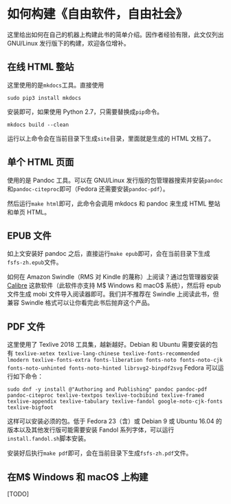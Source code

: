 # 如何构建《自由软件，自由社会》

这里给出如何在自己的机器上构建此书的简单介绍。因作者经验有限，此文仅列出 GNU/Linux 发行版下的构建，欢迎各位增补。

## 在线 HTML 整站

这里使用的是`mkdocs`工具。直接使用 

```
sudo pip3 install mkdocs
```

安装即可，如果使用 Python 2.7，只需要替换成`pip`命令。

`mkdocs build --clean`

运行以上命令会在当前目录下生成`site`目录，里面就是生成的 HTML 文档了。

## 单个 HTML 页面

使用的是 Pandoc 工具。可以在 GNU/Linux 发行版的包管理器搜索并安装`pandoc`和`pandoc-citeproc`即可（Fedora 还需要安装`pandoc-pdf`）。

然后运行`make html`即可，此命令会调用 mkdocs 和 pandoc 来生成 HTML 整站和单页 HTML。

## EPUB 文件

如上文安装好 pandoc 之后，直接运行`make epub`即可，会在当前目录下生成`fsfs-zh.epub`文件。

如何在 Amazon Swindle（RMS 对 Kindle 的蔑称）上阅读？通过包管理器安装 [Calibre](https://calibre-ebook.com/) 这款软件（此软件亦支持 M$ Windows 和 macO$ 系统），然后将 epub 文件生成 mobi 文件导入阅读器即可。我们并不推荐在 Swindle 上阅读此书，但兼容 Swindle 格式可以让你看完此书后抛弃这个产品。

## PDF 文件

这里使用了 Texlive 2018 工具集，越新越好。Debian 和 Ubuntu 需要安装的包有 `texlive-xetex texlive-lang-chinese texlive-fonts-recommended lmodern texlive-fonts-extra fonts-liberation fonts-noto fonts-noto-cjk fonts-noto-unhinted fonts-noto-hinted librsvg2-binpdf2svg` Fedora 可以运行如下命令：

`sudo dnf -y install @"Authoring and Publishing" pandoc pandoc-pdf pandoc-citeproc texlive-textpos texlive-tocbibind texlive-framed  texlive-appendix texlive-tabulary texlive-fandol google-noto-cjk-fonts texlive-bigfoot`

这样可以安装必须的包。低于 Fedora 23（含）或 Debian 9 或 Ubuntu 16.04 的版本以及其他发行版可能需要安装 Fandol 系列字体，可以运行`install.fandol.sh`脚本安装。

安装好后执行`make pdf`即可，会在当前目录下生成`fsfs-zh.pdf`文件。

## 在M$ Windows 和 macO$ 上构建

[TODO]


